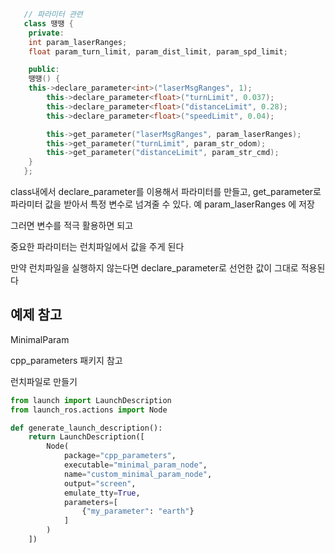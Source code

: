 ```cpp
   // 파라미터 관련
   class 땡땡 {
    private:
    int param_laserRanges;
    float param_turn_limit, param_dist_limit, param_spd_limit;

    public:
    땡땡() {
    this->declare_parameter<int>("laserMsgRanges", 1);
        this->declare_parameter<float>("turnLimit", 0.037);
        this->declare_parameter<float>("distanceLimit", 0.28);
        this->declare_parameter<float>("speedLimit", 0.04);

        this->get_parameter("laserMsgRanges", param_laserRanges);
        this->get_parameter("turnLimit", param_str_odom);
        this->get_parameter("distanceLimit", param_str_cmd);
    }
   };
```

class내에서 declare_parameter를 이용해서 파라미터를 만들고,
get_parameter로 파라미터 값을 받아서 특정 변수로 넘겨줄 수 있다. 예 param_laserRanges 에 저장

그러면 변수를 적극 활용하면 되고 

중요한 파라미터는 런치파일에서 값을 주게 된다

만약 런치파일을 실행하지 않는다면 declare_parameter로 선언한 값이 그대로 적용된다


## 예제 참고
MinimalParam

cpp_parameters 패키지 참고

런치파일로 만들기
```py
from launch import LaunchDescription
from launch_ros.actions import Node

def generate_launch_description():
    return LaunchDescription([
        Node(
            package="cpp_parameters",
            executable="minimal_param_node",
            name="custom_minimal_param_node",
            output="screen",
            emulate_tty=True,
            parameters=[
                {"my_parameter": "earth"}
            ]
        )
    ])

```